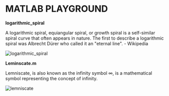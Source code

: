 # MATLAB PLAYGROUND
**logarithmic_spiral**

A logarithmic spiral, equiangular spiral, or growth spiral is a self-similar spiral curve that often appears in nature. The first to describe a logarithmic spiral was Albrecht Dürer who called it an "eternal line". - Wikipedia

![logarithmic_spiral](https://user-images.githubusercontent.com/62376291/150620024-d8dd5266-dce7-4bcd-93d9-d0effeb90b9b.jpg)


**Leminscate.m**

Lemniscate, is also known as the infinity symbol ∞, is a mathematical symbol representing the concept of infinity.

![lemniscate](https://user-images.githubusercontent.com/62376291/150620104-bf123219-4abe-4b5f-aa78-56bcb4bd21b9.jpg)
